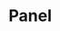 # Panel

<CodeBlock :componentFn="() => import('@/components/use-cases/VPanelExample.vue')" :codeFn="() => import('@/components/use-cases/VPanelExample.vue?raw')"></CodeBlock>

<ModalsContainer></ModalsContainer>



<script>
import { ModalsContainer} from 'vue-final-modal'
export default {
  components: {
    ModalsContainer
  }
}
</script>

